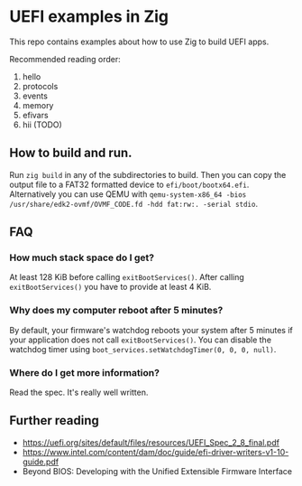 # UEFI examples in Zig
This repo contains examples about how to use Zig to build UEFI apps.

Recommended reading order:
1. hello
1. protocols
1. events
1. memory
1. efivars
1. hii (TODO)

## How to build and run.
Run `zig build` in any of the subdirectories to build.
Then you can copy the output file to a FAT32 formatted device to `efi/boot/bootx64.efi`.
Alternatively you can use QEMU with `qemu-system-x86_64 -bios /usr/share/edk2-ovmf/OVMF_CODE.fd -hdd fat:rw:. -serial stdio`.

## FAQ
### How much stack space do I get?
At least 128 KiB before calling `exitBootServices()`.
After calling `exitBootServices()` you have to provide at least 4 KiB.

### Why does my computer reboot after 5 minutes?
By default, your firmware's watchdog reboots your system after 5 minutes if your application does not call `exitBootServices()`.
You can disable the watchdog timer using `boot_services.setWatchdogTimer(0, 0, 0, null)`.

### Where do I get more information?
Read the spec.
It's really well written.

## Further reading
- https://uefi.org/sites/default/files/resources/UEFI_Spec_2_8_final.pdf
- https://www.intel.com/content/dam/doc/guide/efi-driver-writers-v1-10-guide.pdf
- Beyond BIOS: Developing with the Unified Extensible Firmware Interface
